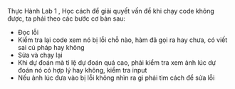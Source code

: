 Thực Hành Lab 1 , Học cách để giải quyết vấn đề khi chạy code không được, ta phải theo các bước cơ bản sau:

* Đọc lỗi
* Kiểm tra lại code xem nó bị lỗi chỗ nào, hàm đã gọi ra hay chưa, có viết sai cú pháp hay không
* Sửa và chạy lại
* Khi dự đoán mà tỉ lệ dự đoán quá cao, phải kiểm tra xem ảnh lúc dự đoán nó có hợp lý hay không, kiểm tra input
* Nếu ảnh lúc đưa vào bị lỗi không nhìn ra gì phải tìm cách để sửa lỗi

